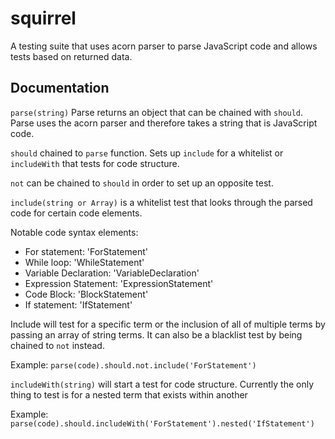 # squirrel
A testing suite that uses acorn parser to parse JavaScript code and allows tests based on returned data.

## Documentation

`parse(string)` Parse returns an object that can be chained with `should`. Parse uses the acorn parser and therefore takes a string that is JavaScript code. 

`should` chained to `parse` function. Sets up `include` for a whitelist or `includeWith` that tests for code structure.


`not` can be chained to `should` in order to set up an opposite test.


`include(string or Array)` is a whitelist test that looks through the parsed code for certain code elements. 

Notable code syntax elements: 
- For statement: 'ForStatement'
- While loop: 'WhileStatement'
- Variable Declaration: 'VariableDeclaration'
- Expression Statement: 'ExpressionStatement'
- Code Block: 'BlockStatement'
- If statement: 'IfStatement'

Include will test for a specific term or the inclusion of all of multiple terms by passing an array of string terms. It can also be a blacklist test by being chained to `not` instead.

Example:
`parse(code).should.not.include('ForStatement')`


`includeWith(string)` will start a test for code structure. Currently the only thing to test is for a nested term that exists within another 

Example:
`parse(code).should.includeWith('ForStatement').nested('IfStatement')`